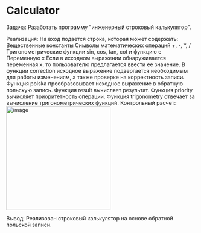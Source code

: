 # Calculator
Задача:
Разаботать программу "инженерный строковый калькулятор".

Реализация:
На вход подается строка, которая может содержать:
Вещественные константы
Символы математических операций +, -, *, /
Тригонометрические функции sin, cos, tan, cot и функцию e
Переменную x
Если в исходном выражении обнаруживается переменная x, то пользователю предлагается ввести ее значение.
В функции correction исходное выражение подвергается необходимым для работы изменениям, а также проверке на корректность записи.
Функция polska преобразовывает исходное выражение в обратную польскую запись.
Функция result вычисляет результат.
Функция priority вычисляет приоритетность операции.
Функция trigonometry отвечает за вычисление тригонометрических функций.
Контрольный расчет:
<img width="276" alt="image" src="https://user-images.githubusercontent.com/112816261/206875054-165be8c0-4ef4-492b-846a-56071784a62a.png">

Вывод:
Реализован строковый калькулятор на основе обратной польской записи.
